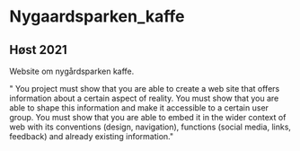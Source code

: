 # Nygaardsparken_kaffe
## Høst 2021

Website om nygårdsparken kaffe.

" You project must show that you are able to create a web site that offers information about a certain
aspect of reality. You must show that you are able to shape this information and make it
accessible to a certain user group. You must show that you are able to embed it in the wider
context of web with its conventions (design, navigation), functions (social media, links,
feedback) and already existing information."
